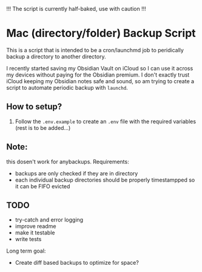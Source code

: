 !!! The script is currently half-baked, use with caution !!!

# Mac (directory/folder) Backup Script

This is a script that is intended to be a cron/launchmd job to peridically backup a directory to another directory.

I recently started saving my Obsidian Vault on iCloud so I can use it across my devices without paying for the Obsidian premium. I don't exactly trust iCloud keeping my Obsidian notes safe and sound, so am trying to create a script to automate periodic backup with `launchd`.

## How to setup?

1. Follow the `.env.example` to create an `.env` file with the required variables
   (rest is to be added...)

## Note:

this dosen't work for anybackups. Requirements:

- backups are only checked if they are in directory
- each individual backup directories should be properly timestampped so it can be FIFO evicted

## TODO

- try-catch and error logging
- improve readme
- make it testable
- write tests

Long term goal:

- Create diff based backups to optimize for space?
